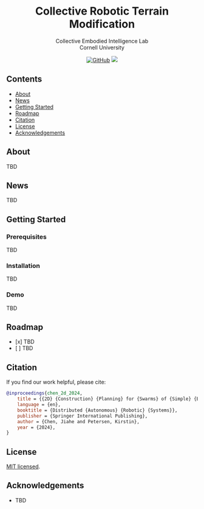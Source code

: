 <p style="text-align:center;">
<h1 style="text-align:center;"><strong>Collective Robotic Terrain Modification</strong></h1>
  <p style="text-align:center;">
    Collective Embodied Intelligence Lab
    <br>
    Cornell University 
  </p>

<div id="top" style="text-align:center;">
	
[![GitHub](https://img.shields.io/badge/GitHub-%23121011.svg?logo=github&logoColor=white)](https://github.com/Ericland/collective-terrain-modification-2d)
[![](https://img.shields.io/badge/DARS2024-%F0%9F%93%96-blue)](https://Ericland.github.io/files/papers/2024_DARS.pdf)

</div>

  ## Contents

- [About](#about) 
- [News](#news)
- [Getting Started](#getting-started)
- [Roadmap](#roadmap)
- [Citation](#citation)
- [License](#license)
- [Acknowledgements](#acknowledgements)

## About

TBD

## News

TBD

## Getting Started

### Prerequisites

TBD

### Installation

TBD

### Demo

TBD 

## Roadmap

- \[x\] TBD
- \[ \] TBD

## Citation

If you find our work helpful, please cite:

```bibtex
@inproceedings{chen_2d_2024,
	title = {{2D} {Construction} {Planning} for {Swarms} of {Simple} {Earthmover} {Robots}},
	language = {en},
	booktitle = {Distributed {Autonomous} {Robotic} {Systems}},
	publisher = {Springer International Publishing},
	author = {Chen, Jiahe and Petersen, Kirstin},
	year = {2024},
}
```

## License

[MIT licensed](LICENSE).

## Acknowledgements

- TBD
